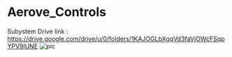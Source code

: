 # Aerove_Controls
Subystem Drive link : https://drive.google.com/drive/u/0/folders/1KAJOGLbXgqVd3faVjOWcFSqpYPV9lUNE 
![pic](https://drive.google.com/file/d/1bcFZL8oyes6nREbEUzA-oBiQDLsKtS2R/view?usp=sharing)
